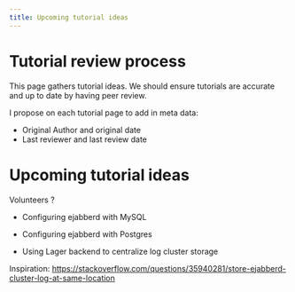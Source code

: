 ```yaml
---
title: Upcoming tutorial ideas
---
```


# Tutorial review process

This page gathers tutorial ideas.
We should ensure tutorials are accurate and up to date by having peer review.

I propose on each tutorial page to add in meta data:
* Original Author and original date
* Last reviewer and last review date

# Upcoming tutorial ideas

Volunteers ?

* Configuring ejabberd with MySQL

* Configuring ejabberd with Postgres

* Using Lager backend to centralize log cluster storage

Inspiration:
https://stackoverflow.com/questions/35940281/store-ejabberd-cluster-log-at-same-location
